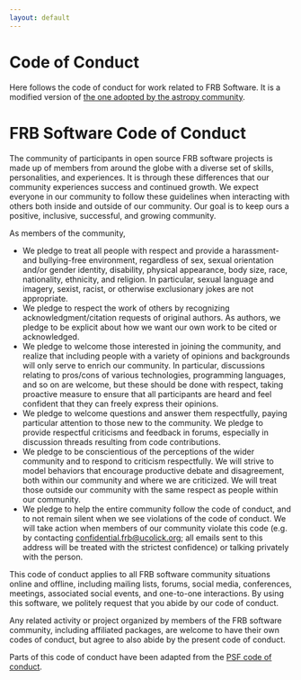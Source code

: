 ```yaml
---
layout: default
---
```


# Code of Conduct

Here follows the code of conduct for work related to FRB Software.
It is a modified version of
[the one adopted by the astropy community](https://www.astropy.org/code_of_conduct.html).


# FRB Software Code of Conduct

The community of participants in open source FRB software projects
is made up of members from around the globe with a diverse set
of skills, personalities, and experiences.
It is through these differences that our community experiences
success and continued growth. We expect everyone in our
community to follow these guidelines when interacting with
others both inside and outside of our community.
Our goal is to keep ours a positive, inclusive, successful,
and growing community.

As members of the community,

*  We pledge to treat all people with respect and provide a harassment- and bullying-free environment, regardless of sex, sexual orientation and/or gender identity, disability, physical appearance, body size, race, nationality, ethnicity, and religion. In particular, sexual language and imagery, sexist, racist, or otherwise exclusionary jokes are not appropriate.
*  We pledge to respect the work of others by recognizing acknowledgment/citation requests of original authors. As authors, we pledge to be explicit about how we want our own work to be cited or acknowledged.
*  We pledge to welcome those interested in joining the community, and realize that including people with a variety of opinions and backgrounds will only serve to enrich our community. In particular, discussions relating to pros/cons of various technologies, programming languages, and so on are welcome, but these should be done with respect, taking proactive measure to ensure that all participants are heard and feel confident that they can freely express their opinions.
*  We pledge to welcome questions and answer them respectfully, paying particular attention to those new to the community. We pledge to provide respectful criticisms and feedback in forums, especially in discussion threads resulting from code contributions.
*  We pledge to be conscientious of the perceptions of the wider community and to respond to criticism respectfully. We will strive to model behaviors that encourage productive debate and disagreement, both within our community and where we are criticized. We will treat those outside our community with the same respect as people within our community.
*  We pledge to help the entire community follow the code of conduct, and to
     not remain silent when we see violations of the code of conduct.
     We will take action when members of our community violate this code
     (e.g. by contacting confidential.frb@ucolick.org; all emails sent to this address
     will be treated with the strictest confidence)
     or talking privately with the person.

This code of conduct applies to all FRB software community situations online and offline, including
mailing lists, forums, social media, conferences, meetings, associated social events,
and one-to-one interactions.
By using this software, we politely request that you abide by our code of conduct.

Any related activity or project organized by members of the FRB software
community, including affiliated packages, are welcome to have their own codes
of conduct, but agree to also abide by the present code of conduct.

Parts of this code of conduct have been adapted from
the [PSF code of conduct](https://www.python.org/psf/conduct/).
